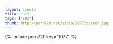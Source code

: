 ```yaml
--- 
layout: sieutv
title: 1077
tags: ["001"]
thumb: http://porn720.net/video/1077/poster.jpg
---
```

{% include porn720 key="1077" %} 
